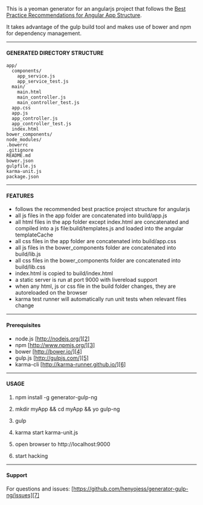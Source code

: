 This is a yeoman generator for an angularjs project that follows the [Best Practice Recommendations for Angular App Structure][1].

It takes advantage of the gulp build tool and makes use of bower and npm for dependency management.

-----

#### GENERATED DIRECTORY STRUCTURE ####

    app/
      components/
        app_service.js
        app_service_test.js
      main/
        main.html
        main_controller.js
        main_controller_test.js
      app.css
      app.js
      app_controller.js
      app_controller_test.js
      index.html
    bower_components/    
    node_modules/
    .bowerrc
    .gitignore
    README.md
    bower.json
    gulpfile.js
    karma-unit.js
    package.json

-----

#### FEATURES ####
- follows the recommended best practice project structure for angularjs
- all js files in the app folder are concatenated into build/app.js
- all html files in the app folder except index.html are concatenated and compiled into a js file:build/templates.js and loaded into the angular templateCache
- all css files in the app folder are concatenated into build/app.css
- all js files in the bower_components folder are concatenated into build/lib.js
- all css files in the bower_components folder are concatenated into build/lib.css
- index.html is copied to build/index.html
- a static server is run at port 9000 with livereload support
- when any html, js or css file in the build folder changes, they are autoreloaded on the browser
- karma test runner will automatically run unit tests when relevant files change

-----

#### Prerequisites ####
- node.js [http://nodejs.org/][2]
- npm [http://www.npmjs.org/][3]
- bower [http://bower.io/][4]
- gulp.js [http://gulpjs.com/][5]
- karma-cli [http://karma-runner.github.io/][6]

-----

#### USAGE ####
1) npm install -g generator-gulp-ng

2) mkdir myApp && cd myApp && yo gulp-ng

3) gulp

4) karma start karma-unit.js

5) open browser to http://localhost:9000

6) start hacking

----

#### Support ####
For questions and issues: [https://github.com/henyojess/generator-gulp-ng/issues][7]


  [1]: https://docs.google.com/document/d/1XXMvReO8-Awi1EZXAXS4PzDzdNvV6pGcuaF4Q9821Es/pub
  [2]: http://nodejs.org/
  [3]: http://www.npmjs.org/
  [4]: http://bower.io/
  [5]: http://gulpjs.com/
  [6]: http://karma-runner.github.io/
  [7]: https://github.com/henyojess/generator-gulp-ng/issues
